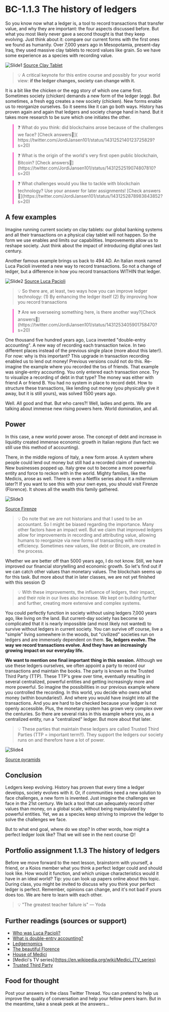 # BC-1.1.3 The history of ledgers 

So you know now what a ledger is, a tool to record transactions that transfer value, and why they are important: the four aspects discussed before. But what you most likely never gave a second thought is that they keep evolving. Just think about it: compare our current forms with the first ones we found as humanity. Over 7,000 years ago in Mesopotamia, present-day Iraq, they used massive clay tablets to record values like grain. So we have some experience as a species with recording value.

![Slide1](https://raw.githubusercontent.com/koiosonline/literature-images/main/blockchain-level1/BC-1-1-3-the-history-of-ledgers-image1.PNG) 
[Source Clay Tablet](https://www.sutori.com/item/clay-tablets-2400-bc-in-the-ancient-near-east-clay-tablets-akkadian-tuppu-m)


>💡 A critical keynote for this entire course and possibly for your world view: **if the ledger changes, society can change with it.**

It is a bit like the chicken or the egg story of which one came first. Sometimes society (chicken) demands a new form of the ledger (egg). But sometimes, a fresh egg creates a new society (chicken). New forms enable us to reorganize ourselves. So it seems like it can go both ways. History has proven again and again that ledgers and society change hand in hand. But it takes more research to be sure which one initiates the other.

<blockquote style="border-color: #ff0bac"> ❓ What do you think: did blockchains arose because of the challenges we face? [Check answers🦉]( https://twitter.com/JordiJansen101/status/1431252140123725829?s=20)
</blockquote>


<blockquote style="border-color: #ff0bac"> ❓ What is the origin of the world's very first open public blockchain, Bitcoin? [Check answers🦉](https://twitter.com/JordiJansen101/status/1431252519074807810?s=20)
</blockquote>


<blockquote style="border-color: #ff0bac"> ❓ What challenges would you like to tackle with blockchain technology? Use your answer for later assignments! [Check answers🦉](https://twitter.com/JordiJansen101/status/1431252878983843852?s=20)</blockquote>



## A few examples
Imagine running current society on clay tablets: our global banking systems and all their transactions on a physical clay tablet will not happen. So the form we use enables and limits our capabilities. Improvements allow us to reshape society. Just think about the impact of introducing digital ones last century.

Another famous example brings us back to 494 AD. An Italian monk named Luca Pacioli invented a new way to record transactions. So not a change of ledger, but a difference in how you record transactions WITHIN that ledger.

![Slide2](https://raw.githubusercontent.com/koiosonline/literature-images/main/blockchain-level1/BC-1-1-3-the-history-of-ledgers-image2.PNG) 
 [Source Luca Pacioli](https://en.wikipedia.org/wiki/Luca_Pacioli) 

>💡 So there are, at least, two ways how you can improve ledger technology: 
(1)  By enhancing the ledger itself 
(2) By improving how you record transactions

<blockquote style="border-color: #ff0bac"> ❓ Are we overseeing something here, is there another way?[Check answers🦉](https://twitter.com/JordiJansen101/status/1431253405901758470?s=20)
</blockquote>


One thousand five hundred years ago, Luca invented "double-entry accounting". A new way of recording each transaction twice. In two different places instead of the previous single place (more about this later!). For now: why is this important? This upgrade in transaction recording enabled us to lend out money! Previous versions could not do this. Re-imagine the example where you recorded the txs of friends. That example was single-entry accounting. You only entered each transaction once. Try to visualize a recording of debt in that type? The money was either with friend A or friend B. You had no system in place to record debt. How to structure these transactions, like lending out money (you physically give it away, but it is still yours), was solved 1500 years ago.

Well. All good and that. But who cares?! Well, ladies and gents. We are talking about immense new rising powers here. World domination, and all.

## Power
In this case, a new world power arose. The concept of debt and increase in liquidity created immense economic growth in Italian regions (fun fact: we still use this method of accounting).

There, in the middle regions of Italy, a new form arose. A system where people could lend out money but still had a recorded claim of ownership. New businesses popped up. Italy grew out to become a more powerful entity and force to reckon with in the world. Mighty families, like the Medicis, arose as well. There is even a Netflix series about it a millennium later?! If you want to see this with your own eyes, you should visit Firenze (Florence). It shows all the wealth this family gathered.

![Slide3](https://raw.githubusercontent.com/koiosonline/literature-images/main/blockchain-level1/BC-1-1-3-the-history-of-ledgers-image3.PNG) 

[Source Firenze](https://www.urbanadventures.com/blog/24-hours-in-florence/) 

>💡 Do note that we are not historians and that I used to be an accountant. So I might be biased regarding the importance. Many other factors have an impact well. But we claim that improved ledgers allow for improvements in recording and attributing value, allowing humans to reorganize via new forms of transacting with more efficiency. Sometimes new values, like debt or Bitcoin, are created in the process. 

Whether we are better off than 5000 years ago, I do not know. Still, we have improved our financial storytelling and economic growth. So let's find out if we can catch other values than monetary values. The blockchain seems up for this task. But more about that in later classes, we are not yet finished with this session 😊

>💡  With these improvements, the influence of ledgers, their impact, and their role in our lives also increase. We kept on building further and further, creating more extensive and complex systems. 

You could perfectly function in society without using ledgers 7,000 years ago, like living on the land. But current-day society has become so complicated that it is nearly impossible (and most likely not wanted) to survive without ledgers in current society. You can survive off course, live a "simple" living somewhere in the woods, but "civilized" societies run on ledgers and are immensely dependent on them. **So, ledgers evolve. The way we record transactions evolve. And they have an increasingly growing impact on our everyday life.**

**We want to mention one final important thing in this session.** Although we use these ledgers ourselves, we often appoint a party to record our transactions and maintain the books. The party is known as the Trusted Third Party (TTP). These TTP's grew over time, eventually resulting in several centralized, powerful entities and getting increasingly more and more powerful. So imagine the possibilities in our previous example where you controlled the recording. In this world, you decide who owns what money (within boundaries!). And where you would have insight into all the transactions. And you are hard to be checked because your ledger is not openly accessible. Plus, the monetary system has grown very complex over the centuries. So there are several risks in this example where you, as a centralized entity, run a "centralized" ledger. But more about that later. 

>💡 These parties that maintain these ledgers are called Trusted Third Parties (TTP = important term!!). They support the ledgers our society runs on and therefore have a lot of power. 

![Slide4]( https://raw.githubusercontent.com/koiosonline/literature-images/main/blockchain-level1/BC-1-1-3-the-history-of-ledgers-image4.PNG) 

[Source pyramids](https://africanian.com/medios_subidos/2020/04/Pyramids-of-Giza.jpg) 

## Conclusion
Ledgers keep evolving. History has proven that every time a ledger develops, society evolves with it. Or, if communities need a new solution to face challenges, a new form is invented. Just imagine the challenges we face in the 21st century. We lack a tool that can adequately record other values than money, on a global scale, without being manipulated by powerful entities. Yet, we as a species keep striving to improve the ledger to solve the challenges we face. 

But to what end goal, where do we stop? In other words, how might a perfect ledger look like? That we will see in the next course 😊!

## Portfolio assignment 1.1.3 The history of ledgers
Before we move forward to the next lesson, brainstorm with yourself, a friend, or a Koios member what you think a perfect ledger could and should look like. How would it function, and which unique characteristics would it have in an ideal world? Tip: you can look up papers online about this topic. During class, you might be invited to discuss why you think your perfect ledger is perfect. Remember, opinions can change, and it's not bad if yours does too. We are here to learn with each other.

>💡  "The greatest teacher failure is" — Yoda

## Further readings (sources or support) 
* [Who was Luca Pacioli?](https://en.wikipedia.org/wiki/Luca_Pacioli)
* [What is double-entry accounting?](https://en.wikipedia.org/wiki/Double-entry_bookkeeping_system)
* [Ledgernomics](https://bitemycoin.com/opinion/ledger-nomics/)
* [The beautiful Florence](https://en.wikipedia.org/wiki/Florence)
* [House of Medici](https://en.wikipedia.org/wiki/House_of_Medici)
* [Medici's TV series](https://en.wikipedia.org/wiki/Medici_(TV_series)
* [Trusted Third Party](https://en.wikipedia.org/wiki/Trusted_third_party)

## Food for thought
Post your answers in the class Twitter Thread. You can pretend to help us improve the quality of conversation and help your fellow peers learn. But in the meantime, take a sneak peek at the answers…
